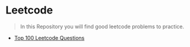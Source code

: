 # Leetcode

> In this Repository you will find good leetcode problems to practice.

- [Top 100 Leetcode Questions](/Top100LeetcodeQuestions.md)